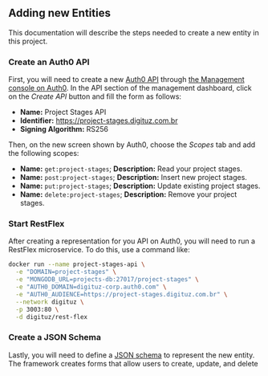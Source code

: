 ## Adding new Entities

This documentation will describe the steps needed to create a new entity in this project.

### Create an Auth0 API

First, you will need to create a new [Auth0 API](https://auth0.com/docs/api/info) through [the Management console on Auth0](https://manage.auth0.com/#/apis). In the API section of the management dashboard, click on the _Create API_ button and fill the form as follows:

- **Name:** Project Stages API
- **Identifier:** https://project-stages.digituz.com.br
- **Signing Algorithm:** RS256

Then, on the new screen shown by Auth0, choose the _Scopes_ tab and add the following scopes:

- **Name:** `get:project-stages`; **Description:** Read your project stages.
- **Name:** `post:project-stages`; **Description:** Insert new project stages.
- **Name:** `put:project-stages`; **Description:** Update existing project stages.
- **Name:** `delete:project-stages`; **Description:** Remove your project stages.

### Start RestFlex

After creating a representation for you API on Auth0, you will need to run a RestFlex microservice. To do this, use a command like:

```bash
docker run --name project-stages-api \
  -e "DOMAIN=project-stages" \
  -e "MONGODB_URL=projects-db:27017/project-stages" \
  -e "AUTH0_DOMAIN=digituz-corp.auth0.com" \
  -e "AUTH0_AUDIENCE=https://project-stages.digituz.com.br" \
  --network digituz \
  -p 3003:80 \
  -d digituz/rest-flex
```

### Create a JSON Schema

Lastly, you will need to define a [JSON schema](http://json-schema.org/) to represent the new entity. The framework creates forms that allow users to create, update, and delete 
